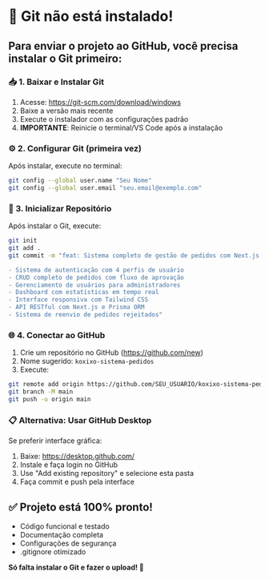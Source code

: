 # 🚨 Git não está instalado!

## Para enviar o projeto ao GitHub, você precisa instalar o Git primeiro:

### 📥 1. Baixar e Instalar Git
1. Acesse: https://git-scm.com/download/windows
2. Baixe a versão mais recente
3. Execute o instalador com as configurações padrão
4. **IMPORTANTE**: Reinicie o terminal/VS Code após a instalação

### ⚙️ 2. Configurar Git (primeira vez)
Após instalar, execute no terminal:
```bash
git config --global user.name "Seu Nome"
git config --global user.email "seu.email@exemplo.com"
```

### 🚀 3. Inicializar Repositório
Após instalar o Git, execute:
```bash
git init
git add .
git commit -m "feat: Sistema completo de gestão de pedidos com Next.js

- Sistema de autenticação com 4 perfis de usuário
- CRUD completo de pedidos com fluxo de aprovação  
- Gerenciamento de usuários para administradores
- Dashboard com estatísticas em tempo real
- Interface responsiva com Tailwind CSS
- API RESTful com Next.js e Prisma ORM
- Sistema de reenvio de pedidos rejeitados"
```

### 🌐 4. Conectar ao GitHub
1. Crie um repositório no GitHub (https://github.com/new)
2. Nome sugerido: `koxixo-sistema-pedidos`
3. Execute:
```bash
git remote add origin https://github.com/SEU_USUARIO/koxixo-sistema-pedidos.git
git branch -M main
git push -u origin main
```

### 📋 Alternativa: Usar GitHub Desktop
Se preferir interface gráfica:
1. Baixe: https://desktop.github.com/
2. Instale e faça login no GitHub
3. Use "Add existing repository" e selecione esta pasta
4. Faça commit e push pela interface

## ✅ Projeto está 100% pronto!
- Código funcional e testado
- Documentação completa
- Configurações de segurança
- .gitignore otimizado

**Só falta instalar o Git e fazer o upload! 🚀**